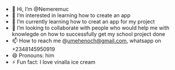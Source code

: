 - 👋 Hi, I’m @Nemeremuc
- 👀 I’m interested in learning how to create an app
- 🌱 I’m currently learning how to creat an app for my project
- 💞️ I’m looking to collaborate with people who would help me with knowlegde on how to successfully get my school project done 
- 📫 How to reach me @umehenoch@gmail.com, whatsapp on +2348145950919
- 😄 Pronouns: him
- ⚡ Fun fact: I love vinalla ice cream

<!---
Nemeremuc/Nemeremuc is a ✨ special ✨ repository because its `README.md` (this file) appears on your GitHub profile.
You can click the Preview link to take a look at your changes.
--->
